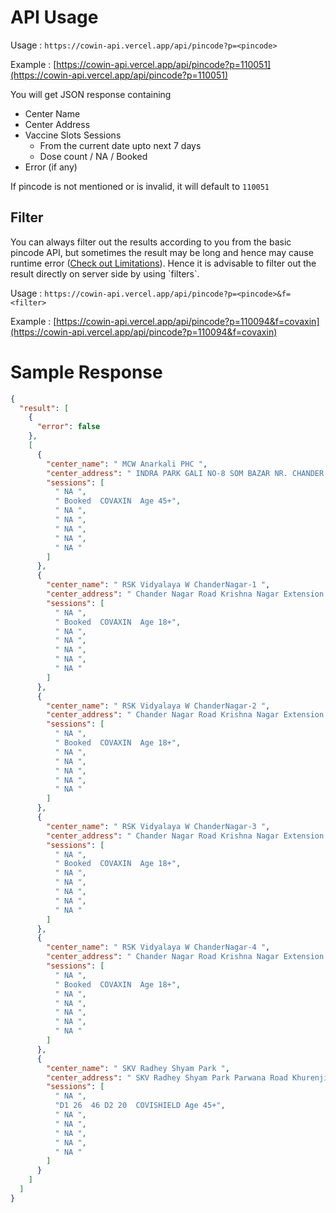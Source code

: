 # API Usage

Usage : `https://cowin-api.vercel.app/api/pincode?p=<pincode>`

Example : [https://cowin-api.vercel.app/api/pincode?p=110051](https://cowin-api.vercel.app/api/pincode?p=110051)

You will get JSON response containing
  - Center Name
  - Center Address
  - Vaccine Slots Sessions
    - From the current date upto next 7 days
    - Dose count / NA / Booked
  - Error (if any)

If pincode is not mentioned or is invalid, it will default to `110051`

<h2 id="filter">
Filter
</h2>
You can always filter out the results according to you from the basic pincode API, but sometimes the result may be long and hence may cause runtime error (<a href="https://github.com/dvishal485/cowin-unofficial-api#limitations">Check out Limitations</a>). Hence it is advisable to filter out the result directly on server side by using `filters`.

Usage : `https://cowin-api.vercel.app/api/pincode?p=<pincode>&f=<filter>`

Example : [https://cowin-api.vercel.app/api/pincode?p=110094&f=covaxin](https://cowin-api.vercel.app/api/pincode?p=110094&f=covaxin)

# Sample Response

```json
{
  "result": [
    {
      "error": false
    },
    [
      {
        "center_name": " MCW Anarkali PHC ",
        "center_address": " INDRA PARK GALI NO-8 SOM BAZAR NR. CHANDER NAGAR BUS STAND DELHI-51, East Delhi, Delhi, 110051 ",
        "sessions": [
          " NA ",
          " Booked  COVAXIN  Age 45+",
          " NA ",
          " NA ",
          " NA ",
          " NA ",
          " NA "
        ]
      },
      {
        "center_name": " RSK Vidyalaya W ChanderNagar-1 ",
        "center_address": " Chander Nagar Road Krishna Nagar Extension Near Reliance Fresh Delhi, East Delhi, Delhi, 110051 ",
        "sessions": [
          " NA ",
          " Booked  COVAXIN  Age 18+",
          " NA ",
          " NA ",
          " NA ",
          " NA ",
          " NA "
        ]
      },
      {
        "center_name": " RSK Vidyalaya W ChanderNagar-2 ",
        "center_address": " Chander Nagar Road Krishna Nagar Extension Near Reliance Fresh Delhi, East Delhi, Delhi, 110051 ",
        "sessions": [
          " NA ",
          " Booked  COVAXIN  Age 18+",
          " NA ",
          " NA ",
          " NA ",
          " NA ",
          " NA "
        ]
      },
      {
        "center_name": " RSK Vidyalaya W ChanderNagar-3 ",
        "center_address": " Chander Nagar Road Krishna Nagar Extension Near Reliance Fresh Delhi, East Delhi, Delhi, 110051 ",
        "sessions": [
          " NA ",
          " Booked  COVAXIN  Age 18+",
          " NA ",
          " NA ",
          " NA ",
          " NA ",
          " NA "
        ]
      },
      {
        "center_name": " RSK Vidyalaya W ChanderNagar-4 ",
        "center_address": " Chander Nagar Road Krishna Nagar Extension Near Reliance Fresh Delhi, East Delhi, Delhi, 110051 ",
        "sessions": [
          " NA ",
          " Booked  COVAXIN  Age 18+",
          " NA ",
          " NA ",
          " NA ",
          " NA ",
          " NA "
        ]
      },
      {
        "center_name": " SKV Radhey Shyam Park ",
        "center_address": " SKV Radhey Shyam Park Parwana Road Khurenji Delhi - 110051, East Delhi, Delhi, 110051 ",
        "sessions": [
          " NA ",
          "D1 26  46 D2 20  COVISHIELD Age 45+",
          " NA ",
          " NA ",
          " NA ",
          " NA ",
          " NA "
        ]
      }
    ]
  ]
}
```